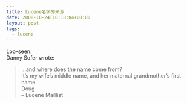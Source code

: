 ```yaml
---
title: Lucene名字的来源
date: 2008-10-24T10:18:04+00:00
layout: post
tags:
  - lucene
---
```

Loo-seen.  
Danny Sofer wrote:  
> …and where does the name come from?  
It’s my wife’s middle name, and her maternal grandmother’s first name.  
Doug  
&#8211; Lucene Maillist
